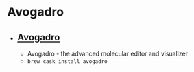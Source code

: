 # Avogadro
- [Avogadro](https://avogadro.cc/)
  - 
  - Avogadro - the advanced molecular editor and visualizer
  - `brew cask install avogadro`

